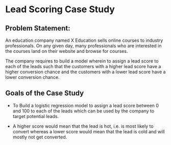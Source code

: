 # Lead Scoring Case Study

## Problem Statement: 

An education company named X Education sells online courses to industry professionals. On any given day, many professionals who are interested in the courses land on their website and browse for courses. 

The company requires to build a model wherein to assign a lead score to each of the leads such that the customers with a higher lead score have a higher conversion chance and the customers with a lower lead score have a lower conversion chance.

## Goals of the Case Study

- To Build a logistic regression model to assign a lead score between 0 and 100 to each of the leads which can be used by the company to target potential leads.

- A higher score would mean that the lead is hot, i.e. is most likely to convert whereas a lower score would mean that the lead is cold and will mostly not get converted.
